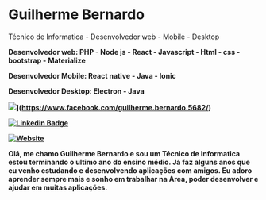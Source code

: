 <h1>Guilherme Bernardo</h1>

<p>Técnico de Informatica - Desenvolvedor web - Mobile - Desktop </p>
<p> <strong>Desenvolvedor web:<strong> PHP - Node js - React - Javascript - Html - css - bootstrap - Materialize </p>
<p> <strong>Desenvolvedor Mobile:<strong> React native - Java - Ionic </p>
<p> <strong>Desenvolvedor Desktop:<strong> Electron - Java </p>
  
![](https://img.shields.io/badge/-@guilherme_bernardo-292929?style=for-the-badge&labelColor=292929&logo=facebook&logoColor=white&link=https://facebook.com/)](https://www.facebook.com/guilherme.bernardo.5682/) 
  
[![Linkedin Badge](https://img.shields.io/badge/-Guilherme%20Victor-292929?style=for-the-badge&logo=Linkedin&logoColor=white&link=https://www.linkedin.com/in/guilherme-bernardo-silva-789217194/)](https://www.linkedin.com/in/guilherme-bernardo-silva-789217194/)

[![Website](https://img.shields.io/badge/-Portifólio-292929?style=for-the-badge&link=gui25.github.io/main/#home)](gui25.github.io/main/#home) 

<p>Olá, me chamo Guilherme Bernardo e sou um Técnico de Informatica estou terminando o ultimo ano do ensino médio. Já faz alguns anos que eu venho estudando e desenvolvendo aplicações com amigos. Eu adoro aprender sempre mais e sonho em trabalhar na Área, poder desenvolver e ajudar em muitas aplicações.</p>
